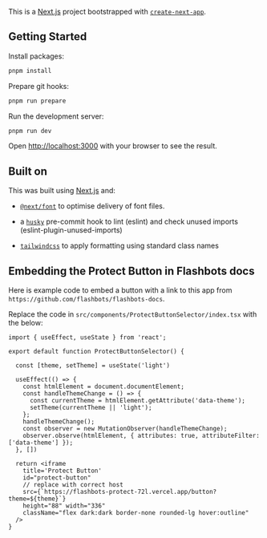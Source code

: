 This is a [Next.js](https://nextjs.org/) project bootstrapped with [`create-next-app`](https://github.com/vercel/next.js/tree/canary/packages/create-next-app).

## Getting Started

Install packages:

```bash
pnpm install
```

Prepare git hooks:

```bash
pnpm run prepare
```

Run the development server:

```bash
pnpm run dev
```

Open [http://localhost:3000](http://localhost:3000) with your browser to see the result.


## Built on

This was built using [Next.js](https://nextjs.org/) and:

- [`@next/font`](https://nextjs.org/docs/basic-features/font-optimization) to optimise delivery of font files.

- a [`husky`](https://typicode.github.io/husky/#/) pre-commit hook to lint (eslint) and check unused imports (eslint-plugin-unused-imports)

- [`tailwindcss`](https://tailwindcss.com/) to apply formatting using standard class names


## Embedding the Protect Button in Flashbots docs

Here is example code to embed a button with a link to this app from `https://github.com/flashbots/flashbots-docs`. 

Replace the code in `src/components/ProtectButtonSelector/index.tsx` with the below:

```
import { useEffect, useState } from 'react';

export default function ProtectButtonSelector() {

  const [theme, setTheme] = useState('light')

  useEffect(() => {
    const htmlElement = document.documentElement;
    const handleThemeChange = () => {
      const currentTheme = htmlElement.getAttribute('data-theme');
      setTheme(currentTheme || 'light');
    };
    handleThemeChange();
    const observer = new MutationObserver(handleThemeChange);
    observer.observe(htmlElement, { attributes: true, attributeFilter: ['data-theme'] });
  }, [])

  return <iframe
    title='Protect Button'
    id="protect-button"
    // replace with correct host
    src={`https://flashbots-protect-72l.vercel.app/button?theme=${theme}`}
    height="88" width="336"
    className="flex dark:dark border-none rounded-lg hover:outline"
  />
}
```